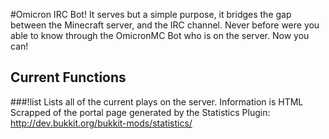 #Omicron IRC Bot!
It serves but a simple purpose, it bridges the gap between the Minecraft server, and the IRC channel. Never before were you able to know through the OmicronMC Bot who is on the server. 
Now you can! 

## Current Functions

###!list
Lists all of the current plays on the server. Information is HTML Scrapped of the portal page generated by the Statistics Plugin: http://dev.bukkit.org/bukkit-mods/statistics/

